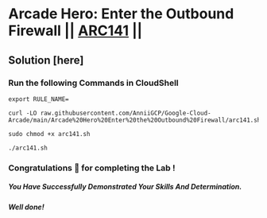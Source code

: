 # Arcade Hero: Enter the Outbound Firewall || [ARC141](https://www.cloudskillsboost.google/focuses/85628?parent=catalog) ||

## Solution [here]

### Run the following Commands in CloudShell

```
export RULE_NAME=
```
```
curl -LO raw.githubusercontent.com/AnniiGCP/Google-Cloud-Arcade/main/Arcade%20Hero%20Enter%20the%20Outbound%20Firewall/arc141.sh

sudo chmod +x arc141.sh

./arc141.sh
```

### Congratulations 🎉 for completing the Lab !

##### *You Have Successfully Demonstrated Your Skills And Determination.*

#### *Well done!*

 

 
